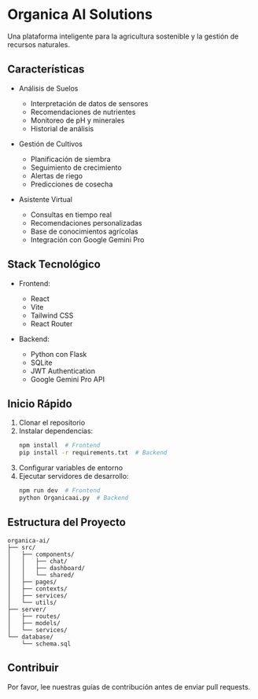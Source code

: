 # Organica AI Solutions

Una plataforma inteligente para la agricultura sostenible y la gestión de recursos naturales.

## Características

- Análisis de Suelos
  - Interpretación de datos de sensores
  - Recomendaciones de nutrientes
  - Monitoreo de pH y minerales
  - Historial de análisis

- Gestión de Cultivos
  - Planificación de siembra
  - Seguimiento de crecimiento
  - Alertas de riego
  - Predicciones de cosecha

- Asistente Virtual
  - Consultas en tiempo real
  - Recomendaciones personalizadas
  - Base de conocimientos agrícolas
  - Integración con Google Gemini Pro

## Stack Tecnológico

- Frontend:
  - React
  - Vite
  - Tailwind CSS
  - React Router

- Backend:
  - Python con Flask
  - SQLite
  - JWT Authentication
  - Google Gemini Pro API

## Inicio Rápido

1. Clonar el repositorio
2. Instalar dependencias:
   ```bash
   npm install  # Frontend
   pip install -r requirements.txt  # Backend
   ```
3. Configurar variables de entorno
4. Ejecutar servidores de desarrollo:
   ```bash
   npm run dev  # Frontend
   python Organicaai.py  # Backend
   ```

## Estructura del Proyecto

```
organica-ai/
├── src/
│   ├── components/
│   │   ├── chat/
│   │   ├── dashboard/
│   │   └── shared/
│   ├── pages/
│   ├── contexts/
│   ├── services/
│   └── utils/
├── server/
│   ├── routes/
│   ├── models/
│   └── services/
└── database/
    └── schema.sql
```

## Contribuir

Por favor, lee nuestras guías de contribución antes de enviar pull requests.
